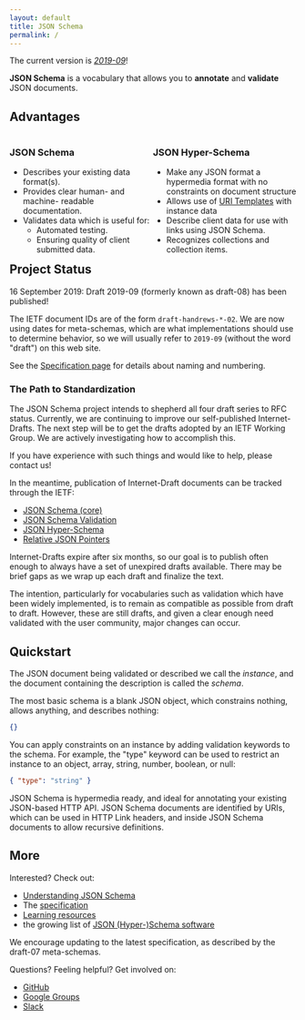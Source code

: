 ```yaml
---
layout: default
title: JSON Schema
permalink: /
---
```


The current version is *[2019-09](specification.html)*!

**JSON Schema** is a vocabulary that allows you to **annotate** and **validate** JSON documents.


## Advantages

<div class="block" style="float:left;width:50%;" markdown="1">

### JSON Schema

* Describes your existing data format(s).
* Provides clear human- and machine- readable documentation.
* Validates data which is useful for:
    * Automated testing.
    * Ensuring quality of client submitted data.

</div>

<div class="block" style="float:right;width:50%;" markdown="1">

### JSON Hyper-Schema

* Make any JSON format a hypermedia format with no constraints on document structure
* Allows use of [URI Templates](https://tools.ietf.org/html/rfc6570) with instance data
* Describe client data for use with links using JSON Schema.
* Recognizes collections and collection items.

</div>

## Project Status

16 September 2019: Draft 2019-09 (formerly known as draft-08) has been published!

The IETF document IDs are of the form `draft-handrews-*-02`.  We are now using dates
for meta-schemas, which are what implementations should use to determine behavior,
so we will usually refer to `2019-09` (without the word "draft") on this web site.

See the [Specification page](specification.html) for details about naming and numbering.

### The Path to Standardization

The JSON Schema project intends to shepherd all four draft series to RFC status.  Currently, we are continuing to improve our self-published Internet-Drafts. The next step will be to get the drafts adopted by an IETF Working Group.  We are actively investigating how to accomplish this.

If you have experience with such things and would like to help, please contact us!

In the meantime, publication of Internet-Draft documents can be tracked through the IETF:
* [JSON Schema (core)](https://datatracker.ietf.org/doc/draft-handrews-json-schema/)
* [JSON Schema Validation](https://datatracker.ietf.org/doc/draft-handrews-json-schema-validation/)
* [JSON Hyper-Schema](https://datatracker.ietf.org/doc/draft-handrews-json-schema-hyperschema/)
* [Relative JSON Pointers](https://datatracker.ietf.org/doc/draft-handrews-relative-json-pointer/)

Internet-Drafts expire after six months, so our goal is to publish often enough to always have a set of unexpired drafts available.  There may be brief gaps as we wrap up each draft and finalize the text.

The intention, particularly for vocabularies such as validation which have been widely implemented, is to remain as compatible as possible from draft to draft.  However, these are still drafts, and given a clear enough need validated with the user community, major changes can occur.

## Quickstart

The JSON document being validated or described we call the *instance*, and the document containing the description is called the *schema*.

The most basic schema is a blank JSON object, which constrains nothing, allows anything, and describes nothing:

```json
{}
```

You can apply constraints on an instance by adding validation keywords to the schema. For example, the "type" keyword can be used to restrict an instance to an object, array, string, number, boolean, or null:

```json
{ "type": "string" }
```

JSON Schema is hypermedia ready, and ideal for annotating your existing JSON-based HTTP API. JSON Schema documents are identified by URIs, which can be used in HTTP Link headers, and inside JSON Schema documents to allow recursive definitions.

## More

Interested? Check out:

* [Understanding JSON Schema](/understanding-json-schema/)
* The [specification](./specification.md)
* [Learning resources](./learn/index.md)
* the growing list of [JSON (Hyper-)Schema software](./implementations.md)

We encourage updating to the latest specification, as described by the draft-07 meta-schemas.

Questions? Feeling helpful? Get involved on:

* [GitHub](http://github.com/json-schema-org/json-schema-spec)
* [Google Groups](https://groups.google.com/forum/#!forum/json-schema)
* [Slack](https://join.slack.com/t/json-schema/shared_invite/enQtNjc5NTk0MzkzODg5LTVlZGIxNmVhMGY2MWFlYTdiNDQ5NWFiZGUwOThhNmYxZDE0YzA5YjRiOTA5MGY4ZTZlZGZhZDFmYTY4NWM2N2Y)
